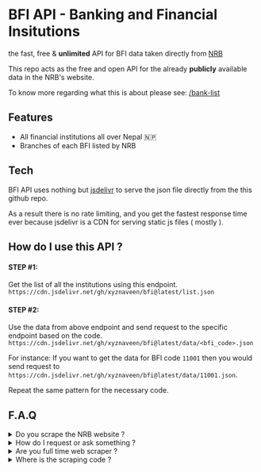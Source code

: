 # BFI API - Banking and Financial Insitutions
the fast, free & **unlimited** API for BFI data taken directly from 
[NRB](https://nrb.org.np/)

This repo acts as the free and open API for the already **publicly** 
available data in the NRB's website.

To know more regarding what this is about please see: 
[/bank-list](https://www.nrb.org.np/bank-list/)

## Features

- All financial institutions all over Nepal 🇳🇵
- Branches of each BFI listed by NRB

## Tech

BFI API uses nothing but [jsdelivr](https://www.jsdelivr.com/) to serve 
the json file directly from the this github repo.

As a result there is no rate limiting, and you get the fastest response 
time ever because jsdelivr is a CDN for serving static js files ( mostly 
).

## How do I use this API ?

#### STEP #1:
Get the list of all the institutions using this endpoint.
`https://cdn.jsdelivr.net/gh/xyznaveen/bfi@latest/list.json`


#### STEP #2:
Use the data from above endpoint and send request to the specific endpoint 
based on the code. 
`https://cdn.jsdelivr.net/gh/xyznaveen/bfi@latest/data/<bfi_code>.json`

For instance: If you want to get the data for BFI code `11001` then you 
would send request to 
`https://cdn.jsdelivr.net/gh/xyznaveen/bfi@latest/data/11001.json`.

Repeat the same pattern for the necessary code.

## F.A.Q

<details>
<summary>Do you scrape the NRB website ?</summary>
Yes, but this is not done frequently. I plan to do this every 1 month or 
so. Because this data doesn't get updated that often.
</details>

<details>
<summary>How do I request or ask something ?</summary>
Simply create issue with (appropriate label?) right here in GitHub.
</details>

<details>
<summary>Are you full time web scraper ?</summary>
NOPE, I'm an Android SE!
</details>

<details>
<summary>Where is the scraping code ?</summary>
Unfortunately I cannot make that public right now. Will I ever? That is 
the question.
</details>
